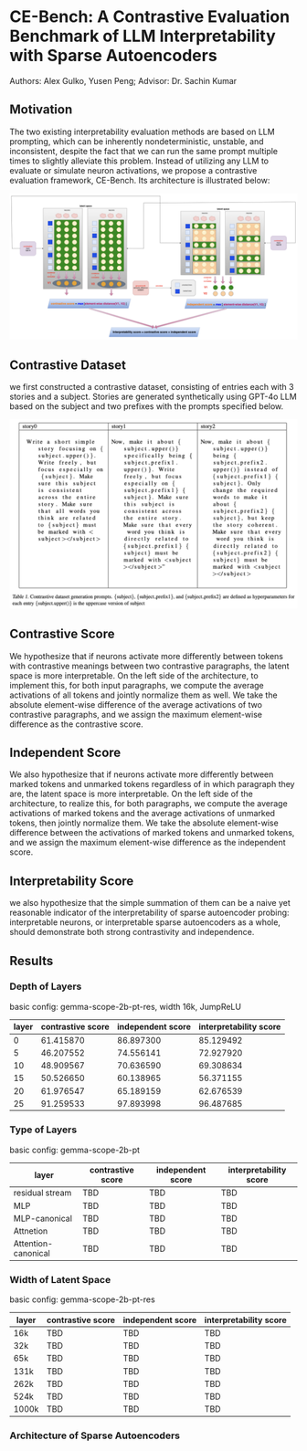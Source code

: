 # CE-Bench: A Contrastive Evaluation Benchmark of LLM Interpretability with Sparse Autoencoders

Authors: Alex Gulko, Yusen Peng; Advisor: Dr. Sachin Kumar

## Motivation
The two existing interpretability evaluation methods are based on LLM prompting, which can be inherently nondeterministic, unstable, and inconsistent, despite the fact that we can run the same prompt multiple times to slightly alleviate this problem. Instead of utilizing any LLM to evaluate or simulate neuron activations, we propose a contrastive evaluation framework, CE-Bench. Its architecture is illustrated below:

![alt text](docs/CE_Bench.png)

## Contrastive Dataset
we first constructed a contrastive dataset, consisting of entries each with 3 stories and a subject. Stories are generated synthetically using GPT-4o LLM based on the subject and two prefixes with the prompts specified below.

![alt text](docs/contrastive_dataset.png)

## Contrastive Score
We hypothesize that if neurons activate more differently between tokens with contrastive meanings between two contrastive paragraphs, the latent space is more interpretable. On the left side of the architecture, to implement this, for both input paragraphs, we compute the average activations of all tokens and jointly normalize them as well. We take the absolute element-wise difference of the average activations of two contrastive paragraphs, and we assign the maximum element-wise difference as the contrastive score.

## Independent Score
We also hypothesize that if neurons activate more differently between marked tokens and unmarked tokens regardless of in which paragraph they are, the latent space is more interpretable. On the left side of the architecture, to realize this, for both paragraphs, we compute the average activations of marked tokens and the average activations of unmarked tokens, then jointly normalize them. We take the absolute element-wise difference between the activations of marked tokens and unmarked tokens, and we assign the maximum element-wise difference as the independent score.

## Interpretability Score
we also hypothesize that the simple summation of them can be a naive yet reasonable indicator of the interpretability of sparse autoencoder probing: interpretable neurons, or interpretable sparse autoencoders as a whole, should demonstrate both strong contrastivity and independence.

## Results

### Depth of Layers

basic config: gemma-scope-2b-pt-res, width 16k, JumpReLU

| layer | contrastive score | independent score | interpretability score |
| ----- | ----------------- | ----------------- | ---------------------- |
| 0 | 61.415870 | 86.897300 | 85.129492 |
| 5 | 46.207552 | 74.556141 | 72.927920 |
| 10 | 48.909567 | 70.636590 | 69.308634 |
| 15 | 50.526650 | 60.138965 | 56.371155 |
| 20 | 61.976547 | 65.189159 | 62.676539 |
| 25 | 91.259533 | 97.893998 | 96.487685 |

### Type of Layers

basic config: gemma-scope-2b-pt

| layer | contrastive score | independent score | interpretability score |
| ----- | ----------------- | ----------------- | ---------------------- |
| residual stream | TBD | TBD | TBD |
| MLP | TBD | TBD | TBD |
| MLP-canonical | TBD | TBD | TBD |
| Attnetion | TBD | TBD | TBD |
| Attention-canonical | TBD | TBD | TBD |

### Width of Latent Space

basic config: gemma-scope-2b-pt-res

| layer | contrastive score | independent score | interpretability score |
| ----- | ----------------- | ----------------- | ---------------------- |
| 16k | TBD | TBD | TBD |
| 32k | TBD | TBD | TBD |
| 65k | TBD | TBD | TBD |
| 131k | TBD | TBD | TBD |
| 262k | TBD | TBD | TBD |
| 524k | TBD | TBD | TBD |
| 1000k | TBD | TBD | TBD |

### Architecture of Sparse Autoencoders
